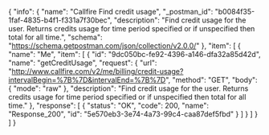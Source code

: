 {
  "info": {
    "name": "Callfire Find credit usage",
    "_postman_id": "b0084f35-1faf-4835-b4f1-f331a7f30bec",
    "description": "Find credit usage for the user. Returns credits usage for time period specified or if unspecified then total for all time.",
    "schema": "https://schema.getpostman.com/json/collection/v2.0.0/"
  },
  "item": [
    {
      "name": "Me",
      "item": [
        {
          "id": "9dc050bc-fe92-4396-a146-dfa32a85d42d",
          "name": "getCreditUsage",
          "request": {
            "url": "http://www.callfire.com/v2/me/billing/credit-usage?intervalBegin=%7B%7D&intervalEnd=%7B%7D",
            "method": "GET",
            "body": {
              "mode": "raw"
            },
            "description": "Find credit usage for the user. Returns credits usage for time period specified or if unspecified then total for all time."
          },
          "response": [
            {
              "status": "OK",
              "code": 200,
              "name": "Response_200",
              "id": "5e570eb3-3e74-4a73-99c4-caa87def5fbd"
            }
          ]
        }
      ]
    }
  ]
}